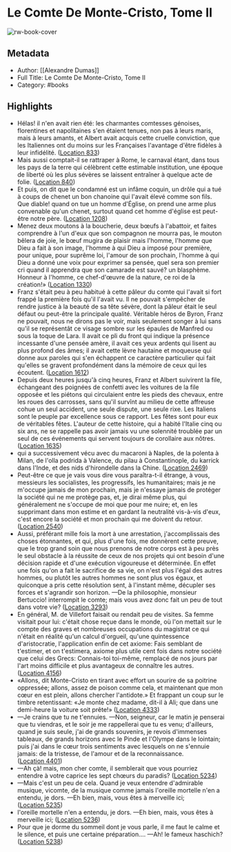 # Le Comte De Monte-Cristo, Tome II

![rw-book-cover](https://m.media-amazon.com/images/I/91qOdtcaHFL._SY160.jpg)

## Metadata
- Author: [[Alexandre Dumas]]
- Full Title: Le Comte De Monte-Cristo, Tome II
- Category: #books

## Highlights
- Hélas! il n'en avait rien été: les charmantes comtesses génoises, florentines et napolitaines s'en étaient tenues, non pas à leurs maris, mais à leurs amants, et Albert avait acquis cette cruelle conviction, que les Italiennes ont du moins sur les Françaises l'avantage d'être fidèles à leur infidélité. ([Location 833](https://readwise.io/to_kindle?action=open&asin=B004UKDQA2&location=833))
- Mais aussi comptait-il se rattraper à Rome, le carnaval étant, dans tous les pays de la terre qui célèbrent cette estimable institution, une époque de liberté où les plus sévères se laissent entraîner à quelque acte de folie. ([Location 840](https://readwise.io/to_kindle?action=open&asin=B004UKDQA2&location=840))
- Et puis, on dit que le condamné est un infâme coquin, un drôle qui a tué à coups de chenet un bon chanoine qui l'avait élevé comme son fils. Que diable! quand on tue un homme d'Église, on prend une arme plus convenable qu'un chenet, surtout quand cet homme d'église est peut-être notre père. ([Location 1208](https://readwise.io/to_kindle?action=open&asin=B004UKDQA2&location=1208))
- Menez deux moutons à la boucherie, deux bœufs à l'abattoir, et faites comprendre à l'un d'eux que son compagnon ne mourra pas, le mouton bêlera de joie, le bœuf mugira de plaisir mais l'homme, l'homme que Dieu a fait à son image, l'homme à qui Dieu a imposé pour première, pour unique, pour suprême loi, l'amour de son prochain, l'homme à qui Dieu a donné une voix pour exprimer sa pensée, quel sera son premier cri quand il apprendra que son camarade est sauvé? un blasphème. Honneur à l'homme, ce chef-d'œuvre de la nature, ce roi de la création!» ([Location 1330](https://readwise.io/to_kindle?action=open&asin=B004UKDQA2&location=1330))
- Franz s'était peu à peu habitué à cette pâleur du comte qui l'avait si fort frappé la première fois qu'il l'avait vu. Il ne pouvait s'empêcher de rendre justice à la beauté de sa tête sévère, dont la pâleur était le seul défaut ou peut-être la principale qualité. Véritable héros de Byron, Franz ne pouvait, nous ne dirons pas le voir, mais seulement songer à lui sans qu'il se représentât ce visage sombre sur les épaules de Manfred ou sous la toque de Lara. Il avait ce pli du front qui indique la présence incessante d'une pensée amère, il avait ces yeux ardents qui lisent au plus profond des âmes; il avait cette lèvre hautaine et moqueuse qui donne aux paroles qui s'en échappent ce caractère particulier qui fait qu'elles se gravent profondément dans la mémoire de ceux qui les écoutent. ([Location 1612](https://readwise.io/to_kindle?action=open&asin=B004UKDQA2&location=1612))
- Depuis deux heures jusqu'à cinq heures, Franz et Albert suivirent la file, échangeant des poignées de confetti avec les voitures de la file opposée et les piétons qui circulaient entre les pieds des chevaux, entre les roues des carrosses, sans qu'il survînt au milieu de cette affreuse cohue un seul accident, une seule dispute, une seule rixe. Les Italiens sont le peuple par excellence sous ce rapport. Les fêtes sont pour eux de véritables fêtes. L'auteur de cette histoire, qui a habité l'Italie cinq ou six ans, ne se rappelle pas avoir jamais vu une solennité troublée par un seul de ces événements qui servent toujours de corollaire aux nôtres. ([Location 1635](https://readwise.io/to_kindle?action=open&asin=B004UKDQA2&location=1635))
- qui a successivement vécu avec du macaroni à Naples, de la polenta à Milan, de l'olla podrida à Valence, du pilau à Constantinople, du karrick dans l'Inde, et des nids d'hirondelle dans la Chine. ([Location 2469](https://readwise.io/to_kindle?action=open&asin=B004UKDQA2&location=2469))
- Peut-être ce que je vais vous dire vous paraîtra-t-il étrange, à vous, messieurs les socialistes, les progressifs, les humanitaires; mais je ne m'occupe jamais de mon prochain, mais je n'essaye jamais de protéger la société qui ne me protège pas, et, je dirai même plus, qui généralement ne s'occupe de moi que pour me nuire; et, en les supprimant dans mon estime et en gardant la neutralité vis-à-vis d'eux, c'est encore la société et mon prochain qui me doivent du retour. ([Location 2540](https://readwise.io/to_kindle?action=open&asin=B004UKDQA2&location=2540))
- Aussi, préférant mille fois la mort à une arrestation, j'accomplissais des choses étonnantes, et qui, plus d'une fois, me donnèrent cette preuve, que le trop grand soin que nous prenons de notre corps est à peu près le seul obstacle à la réussite de ceux de nos projets qui ont besoin d'une décision rapide et d'une exécution vigoureuse et déterminée. En effet une fois qu'on a fait le sacrifice de sa vie, on n'est plus l'égal des autres hommes, ou plutôt les autres hommes ne sont plus vos égaux, et quiconque a pris cette résolution sent, à l'instant même, décupler ses forces et s'agrandir son horizon. —De la philosophie, monsieur Bertuccio! interrompit le comte; mais vous avez donc fait un peu de tout dans votre vie? ([Location 3293](https://readwise.io/to_kindle?action=open&asin=B004UKDQA2&location=3293))
- En général, M. de Villefort faisait ou rendait peu de visites. Sa femme visitait pour lui: c'était chose reçue dans le monde, où l'on mettait sur le compte des graves et nombreuses occupations du magistrat ce qui n'était en réalité qu'un calcul d'orgueil, qu'une quintessence d'aristocratie, l'application enfin de cet axiome: Fais semblant de t'estimer, et on t'estimera, axiome plus utile cent fois dans notre société que celui des Grecs: Connais-toi toi-même, remplacé de nos jours par l'art moins difficile et plus avantageux de connaître les autres. ([Location 4156](https://readwise.io/to_kindle?action=open&asin=B004UKDQA2&location=4156))
- «Allons, dit Monte-Cristo en tirant avec effort un sourire de sa poitrine oppressée; allons, assez de poison comme cela, et maintenant que mon cœur en est plein, allons chercher l'antidote.» Et frappant un coup sur le timbre retentissant: «Je monte chez madame, dit-il à Ali; que dans une demi-heure la voiture soit prête!» ([Location 4333](https://readwise.io/to_kindle?action=open&asin=B004UKDQA2&location=4333))
- —Je crains que tu ne t'ennuies. —Non, seigneur, car le matin je penserai que tu viendras, et le soir je me rappellerai que tu es venu; d'ailleurs, quand je suis seule, j'ai de grands souvenirs, je revois d'immenses tableaux, de grands horizons avec le Pinde et l'Olympe dans le lointain; puis j'ai dans le cœur trois sentiments avec lesquels on ne s'ennuie jamais: de la tristesse, de l'amour et de la reconnaissance. ([Location 4401](https://readwise.io/to_kindle?action=open&asin=B004UKDQA2&location=4401))
- —Ah çà! mais, mon cher comte, il semblerait que vous pourriez entendre à votre caprice les sept chœurs du paradis? ([Location 5234](https://readwise.io/to_kindle?action=open&asin=B004UKDQA2&location=5234))
- —Mais c'est un peu de cela. Quand je veux entendre d'admirable musique, vicomte, de la musique comme jamais l'oreille mortelle n'en a entendu, je dors. —Eh bien, mais, vous êtes à merveille ici; ([Location 5235](https://readwise.io/to_kindle?action=open&asin=B004UKDQA2&location=5235))
- l'oreille mortelle n'en a entendu, je dors. —Eh bien, mais, vous êtes à merveille ici; ([Location 5236](https://readwise.io/to_kindle?action=open&asin=B004UKDQA2&location=5236))
- Pour que je dorme du sommeil dont je vous parle, il me faut le calme et le silence, et puis une certaine préparation.... —Ah! le fameux haschich? ([Location 5238](https://readwise.io/to_kindle?action=open&asin=B004UKDQA2&location=5238))
